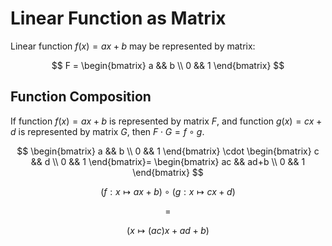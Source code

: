 # Linear Function as Matrix

Linear function $f(x) = ax + b$ may be represented by matrix:

$$
F = \begin{bmatrix}
a && b
\\
0 && 1
\end{bmatrix}
$$

## Function Composition

If function $f(x)=ax+b$ is represented by matrix $F$, and function $g(x)=cx+d$ is represented by matrix $G$, then $F \cdot G = f \circ g$.

$$
\begin{bmatrix}
a && b
\\
0 && 1
\end{bmatrix}
\cdot
\begin{bmatrix}
c && d
\\
0 && 1
\end{bmatrix}=
\begin{bmatrix}
ac && ad+b
\\
0 && 1
\end{bmatrix}
$$

$$
(f: x \mapsto ax+b)
\circ
(g: x \mapsto cx+d)
$$

$$=$$

$$
(x \mapsto (ac)x+ad+b)
$$

